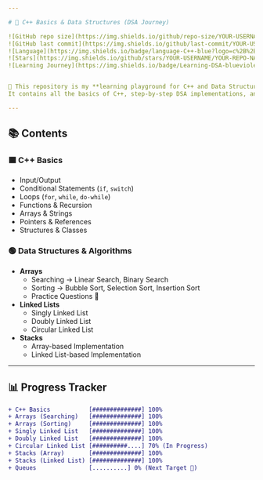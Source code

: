 ```yaml
---

# 🚀 C++ Basics & Data Structures (DSA Journey)

![GitHub repo size](https://img.shields.io/github/repo-size/YOUR-USERNAME/YOUR-REPO-NAME?color=blue&logo=github)
![GitHub last commit](https://img.shields.io/github/last-commit/YOUR-USERNAME/YOUR-REPO-NAME?color=green)
![Language](https://img.shields.io/badge/language-C++-blue?logo=c%2B%2B)
![Stars](https://img.shields.io/github/stars/YOUR-USERNAME/YOUR-REPO-NAME?style=social)
![Learning Journey](https://img.shields.io/badge/Learning-DSA-blueviolet?style=flat-square&logo=bookstack)


📌 This repository is my **learning playground for C++ and Data Structures**.  
It contains all the basics of C++, step-by-step DSA implementations, and exciting practice problems.  

---
```


## 📚 Contents

### 🟦 C++ Basics
- Input/Output
- Conditional Statements (`if`, `switch`)
- Loops (`for`, `while`, `do-while`)
- Functions & Recursion
- Arrays & Strings
- Pointers & References
- Structures & Classes

### 🟢 Data Structures & Algorithms
- **Arrays**
  - Searching → Linear Search, Binary Search
  - Sorting → Bubble Sort, Selection Sort, Insertion Sort
  - Practice Questions 🚀
- **Linked Lists**
  - Singly Linked List
  - Doubly Linked List
  - Circular Linked List
- **Stacks**
  - Array-based Implementation
  - Linked List-based Implementation

---

## 📊 Progress Tracker

```diff
+ C++ Basics           [##############] 100%
+ Arrays (Searching)   [##############] 100%
+ Arrays (Sorting)     [##############] 100%
+ Singly Linked List   [##############] 100%
+ Doubly Linked List   [##############] 100%
+ Circular Linked List [##########....] 70% (In Progress)
+ Stacks (Array)       [##############] 100%
+ Stacks (Linked List) [##############] 100%
+ Queues               [..........] 0% (Next Target 🚀)